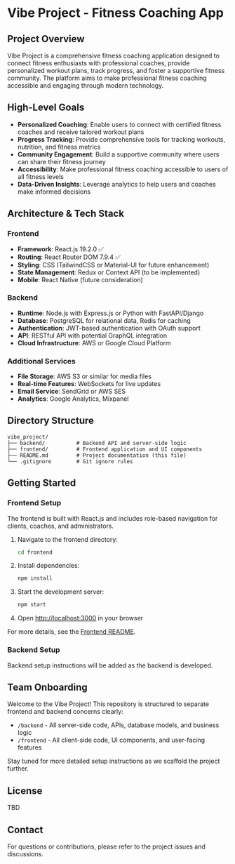 # Vibe Project - Fitness Coaching App

## Project Overview
Vibe Project is a comprehensive fitness coaching application designed to connect fitness enthusiasts with professional coaches, provide personalized workout plans, track progress, and foster a supportive fitness community. The platform aims to make professional fitness coaching accessible and engaging through modern technology.

## High-Level Goals
- **Personalized Coaching**: Enable users to connect with certified fitness coaches and receive tailored workout plans
- **Progress Tracking**: Provide comprehensive tools for tracking workouts, nutrition, and fitness metrics
- **Community Engagement**: Build a supportive community where users can share their fitness journey
- **Accessibility**: Make professional fitness coaching accessible to users of all fitness levels
- **Data-Driven Insights**: Leverage analytics to help users and coaches make informed decisions

## Architecture & Tech Stack

### Frontend
- **Framework**: React.js 19.2.0 ✅
- **Routing**: React Router DOM 7.9.4 ✅
- **Styling**: CSS (TailwindCSS or Material-UI for future enhancement)
- **State Management**: Redux or Context API (to be implemented)
- **Mobile**: React Native (future consideration)

### Backend
- **Runtime**: Node.js with Express.js or Python with FastAPI/Django
- **Database**: PostgreSQL for relational data, Redis for caching
- **Authentication**: JWT-based authentication with OAuth support
- **API**: RESTful API with potential GraphQL integration
- **Cloud Infrastructure**: AWS or Google Cloud Platform

### Additional Services
- **File Storage**: AWS S3 or similar for media files
- **Real-time Features**: WebSockets for live updates
- **Email Service**: SendGrid or AWS SES
- **Analytics**: Google Analytics, Mixpanel

## Directory Structure
```
vibe_project/
├── backend/          # Backend API and server-side logic
├── frontend/         # Frontend application and UI components
├── README.md         # Project documentation (this file)
└── .gitignore        # Git ignore rules
```

## Getting Started

### Frontend Setup
The frontend is built with React.js and includes role-based navigation for clients, coaches, and administrators.

1. Navigate to the frontend directory:
   ```bash
   cd frontend
   ```

2. Install dependencies:
   ```bash
   npm install
   ```

3. Start the development server:
   ```bash
   npm start
   ```

4. Open [http://localhost:3000](http://localhost:3000) in your browser

For more details, see the [Frontend README](frontend/README.md).

### Backend Setup
Backend setup instructions will be added as the backend is developed.

## Team Onboarding
Welcome to the Vibe Project! This repository is structured to separate frontend and backend concerns clearly:
- `/backend` - All server-side code, APIs, database models, and business logic
- `/frontend` - All client-side code, UI components, and user-facing features

Stay tuned for more detailed setup instructions as we scaffold the project further.

## License
TBD

## Contact
For questions or contributions, please refer to the project issues and discussions.